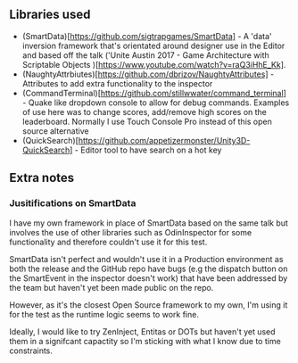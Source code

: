 ## Libraries used
* (SmartData)[https://github.com/sigtrapgames/SmartData] - A 'data' inversion framework that's orientated around designer use in the Editor and based off the talk ('Unite Austin 2017 - Game Architecture with Scriptable Objects
)[https://www.youtube.com/watch?v=raQ3iHhE_Kk]. 
* (NaughtyAttrbiutes)[https://github.com/dbrizov/NaughtyAttributes] - Attributes to add extra functionality to the inspector
* (CommandTerminal)[https://github.com/stillwwater/command_terminal] - Quake like dropdown console to allow for debug commands. Examples of use here was to change scores, add/remove high scores on the leaderboard. Normally I use Touch Console Pro instead of this open source alternative
* (QuickSearch)[https://github.com/appetizermonster/Unity3D-QuickSearch] - Editor tool to have search on a hot key


## Extra notes

### Jusitifications on SmartData
I have my own framework in place of SmartData based on the same talk but involves the use of other libraries such as OdinInspector for some functionality and therefore couldn't use it for this test. 

SmartData isn't perfect and wouldn't use it in a Production environment as both the release and the GitHub repo have bugs (e.g the dispatch button on the SmartEvent in the inspector doesn't work) that have been addressed by the team but haven't yet been made public on the repo.

However, as it's the closest Open Source framework to my own, I'm using it for the test as the runtime logic seems to work fine.

Ideally, I would like to try ZenInject, Entitas or DOTs but haven't yet used them in a signifcant capactity so I'm sticking with what I know due to time constraints.